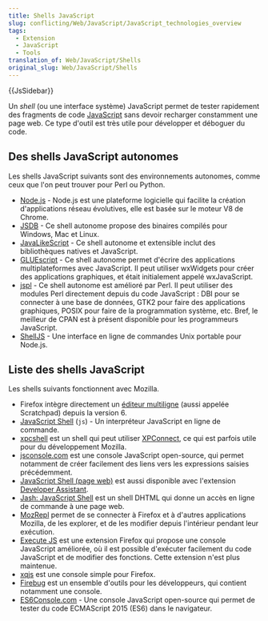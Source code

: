 ```yaml
---
title: Shells JavaScript
slug: conflicting/Web/JavaScript/JavaScript_technologies_overview
tags:
  - Extension
  - JavaScript
  - Tools
translation_of: Web/JavaScript/Shells
original_slug: Web/JavaScript/Shells
---
```


{{JsSidebar}}

Un _shell_ (ou une interface système) JavaScript permet de tester rapidement des fragments de code [JavaScript](/fr/docs/Web/JavaScript) sans devoir recharger constamment une page web. Ce type d'outil est très utile pour développer et déboguer du code.

## Des shells JavaScript autonomes

Les shells JavaScript suivants sont des environnements autonomes, comme ceux que l'on peut trouver pour Perl ou Python.

- [Node.js](http://nodejs.org/) - Node.js est une plateforme logicielle qui facilite la création d'applications réseau évolutives, elle est basée sur le moteur V8 de Chrome.
- [JSDB](http://www.jsdb.org/) - Ce shell autonome propose des binaires compilés pour Windows, Mac et Linux.
- [JavaLikeScript](http://javalikescript.free.fr/) - Ce shell autonome et extensible inclut des bibliothèques natives et JavaScript.
- [GLUEscript](http://gluescript.sourceforge.net/) - Ce shell autonome permet d'écrire des applications multiplateformes avec JavaScript. Il peut utiliser wxWidgets pour créer des applications graphiques, et était initialement appelé wxJavaScript.
- [jspl](http://jspl.msg.mx/) - Ce shell autonome est amélioré par Perl. Il peut utiliser des modules Perl directement depuis du code JavaScript : DBI pour se connecter à une base de données, GTK2 pour faire des applications graphiques, POSIX pour faire de la programmation système, etc. Bref, le meilleur de CPAN est à présent disponible pour les programmeurs JavaScript.
- [ShellJS](http://shelljs.org) - Une interface en ligne de commandes Unix portable pour Node.js.

## Liste des shells JavaScript

Les shells suivants fonctionnent avec Mozilla.

- Firefox intègre directement un [éditeur multiligne](/fr/docs/Tools/Web_Console/The_command_line_interpreter#le_mode_%C3%A9diteur_multiligne) (aussi appelée Scratchpad) depuis la version 6.
- [JavaScript Shell](/fr/docs/Introduction_au_shell_JavaScript) (`js`) - Un interpréteur JavaScript en ligne de commande.
- [xpcshell](/fr/docs/xpcshell) est un shell qui peut utiliser [XPConnect](/fr/docs/XPConnect), ce qui est parfois utile pour du développement Mozilla.
- [jsconsole.com](http://jsconsole.com/) est une console JavaScript open-source, qui permet notamment de créer facilement des liens vers les expressions saisies précédemment.
- [JavaScript Shell (page web)](http://www.squarefree.com/shell/)  est aussi disponible avec l'extension [Developer Assistant](https://addons.mozilla.org/fr/firefox/addon/extension-developer/).
- [Jash: JavaScript Shell](http://billyreisinger.com/jash/) est un shell DHTML qui donne un accès en ligne de commande à une page web.
- [MozRepl](https://github.com/bard/mozrepl) permet de se connecter à Firefox et à d'autres applications Mozilla, de les explorer, et de les modifier depuis l'intérieur pendant leur exécution.
- [Execute JS](https://addons.mozilla.org/fr/firefox/addon/execute-js/) est une extension Firefox qui propose une console JavaScript améliorée, où il est possible d'exécuter facilement du code JavaScript et de modifier des fonctions. Cette extension n'est plus maintenue.
- [xqjs](https://addons.mozilla.org/addon/159546) est une console simple pour Firefox.
- [Firebug](https://addons.mozilla.org/fr/firefox/addon/firebug/) est un ensemble d'outils pour les développeurs, qui contient notamment une console.
- [ES6Console.com](http://es6console.com) - Une console JavaScript open-source qui permet de tester du code ECMAScript 2015 (ES6) dans le navigateur.
